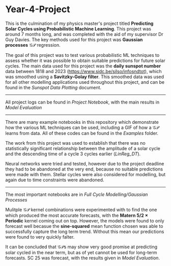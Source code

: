 # Year-4-Project

This is the culmination of my physics master's project titled **Predicting Solar Cycles using Probabilistic Machine Learning**. This project was around 7 months long, and was completed with the aid of my supervisor Dr Guy Davies. The key methods used for this project was **Gaussian processes** $\mathcal{GP}$ regression.

The goal of this project was to test various probabilistic ML techniques to assess whether it was possible to obtain suitable predictions for future solar cycles. The main data used for this project was the **daily sunspot number** data between 1818 and 2023 (https://www.sidc.be/silso/infosndtot), which was smoothed using a **Savitzky-Golay filter**. This smoothed data was used for all other modelling applications used throughout this project, and can be found in the *Sunspot Data Plotting* document.

***
All project logs can be found in *Project Notebook*, with the main results in *Model Evaluation*
***

There are many example notebooks in this repository which demonstrate how the various ML techniques can be used, including a GIF of how a $\mathcal{GP}$ learns from data. All of these codes can be found in the *Examples* folder. 

The work from this project was used to establish that there was no statistically significant relationship between the amplitude of a solar cycle and the descending time of a cycle 3 cycles earlier (*LinReg_DT*).

Neural networks were tried and tested, however due to the project deadline they had to be abandoned at the very end, because no suitable predictions were made with them. Stellar cycles were also considered for modelling, but again due to time constraints were abandoned. 

***

The most important notebooks are in *Full Cycle Modelling/Gaussian Processes*

Mulitple $\mathcal{GP}$ kernel combinations were experimented with to find the one which produced the most accurate forecasts, with the **Matern 5/2 $\times$ Periodic** kernel coming out on top. However, the models were found to only forecast well becasue the **sine-squared** mean function chosen was able to successfully capture the long term trend. Without this mean our predictions were found to very quickly falter.

It can be concluded that $\mathcal{GP}$s may show very good promise at predicting solar cycled in the near term, but as of yet cannot be used for long-term forecasts. SC 25 was forecast, with the results given in *Model Evaluation*.





